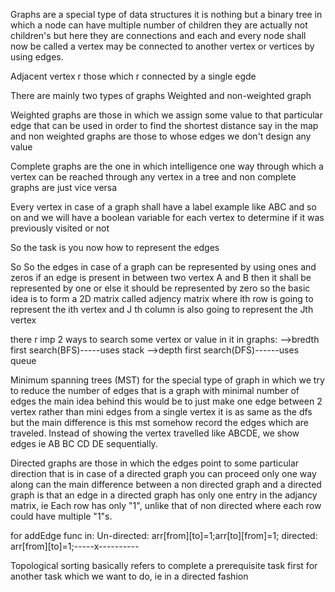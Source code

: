 Graphs are a special type of data structures it is nothing but a binary tree in which a node can have multiple number of children they are actually not children's but here they are connections and each and every node shall now be called a vertex may be connected to another vertex or vertices by using edges. 

Adjacent vertex r those which r connected by a single egde

There are mainly two types of graphs Weighted and non-weighted graph

Weighted graphs are those in which we assign some value to that particular edge that can be used in order to find the shortest distance say in the map and non weighted graphs are those to whose edges we don't design any value


Complete graphs are the one in which intelligence one way through which a vertex can be reached through any vertex in a tree and non complete graphs are just vice versa


Every vertex in case of a graph shall have a label example like ABC and so on and we will have a boolean variable for each vertex to determine if it was previously visited or not

So the task is you now how to represent the edges

So So the edges in case of a graph can be represented by using ones and zeros if an edge is present in between two vertex A and B then it shall be represented by one or else it should be represented by zero so the basic idea is to form a 2D matrix called adjency matrix where ith row is going to represent the ith vertex and J th column is also going to represent the Jth vertex

there r imp 2 ways to search some vertex or value in it in graphs:
-->bredth first search(BFS)-----uses stack
-->depth first search(DFS)------uses queue


Minimum spanning trees (MST) for the special type of graph in which we try to reduce the number of edges that is a graph with minimal number of edges the main idea behind this would be to just make one edge between 2 vertex rather than mini edges from a single vertex it is as same as the dfs but the main difference is this mst somehow record the edges which are traveled. Instead of showing the vertex travelled like ABCDE, we show edges ie AB BC CD DE sequentially.

Directed graphs are those in which the edges point to some particular direction that is in case of a directed graph you can proceed only one way along can the main difference between a non directed graph and a directed graph is that an edge in a directed graph has only one entry in the adjancy matrix, ie Each row has only "1", unlike that of non directed where each row could have multiple "1"s. 

for addEdge func in:
Un-directed: arr[from][to]=1;arr[to][from]=1;
directed: arr[from][to]=1;-----x----------


Topological sorting basically refers to complete a prerequisite task first for another task which we want to do, ie in a directed fashion